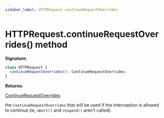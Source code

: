 ```yaml
---
sidebar_label: HTTPRequest.continueRequestOverrides
---
```


# HTTPRequest.continueRequestOverrides() method

**Signature:**

```typescript
class HTTPRequest {
  continueRequestOverrides(): ContinueRequestOverrides;
}
```

**Returns:**

[ContinueRequestOverrides](./puppeteer.continuerequestoverrides.md)

the `ContinueRequestOverrides` that will be used if the interception is allowed
to continue (ie, `abort()` and `respond()` aren't called).

